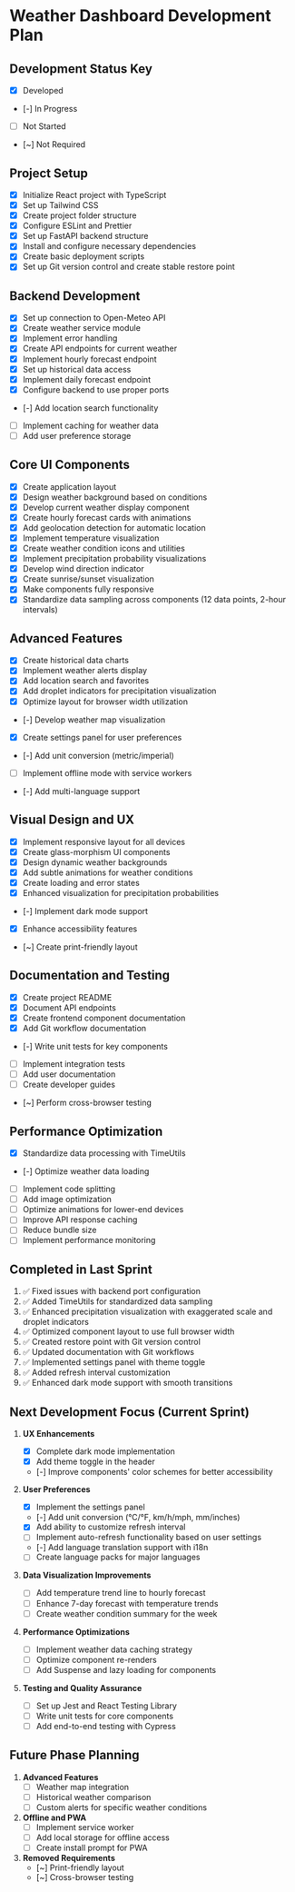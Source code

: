 # Weather Dashboard Development Plan

## Development Status Key

- [x] Developed
- [-] In Progress
- [ ] Not Started
- [~] Not Required

## Project Setup

- [x] Initialize React project with TypeScript
- [x] Set up Tailwind CSS
- [x] Create project folder structure
- [x] Configure ESLint and Prettier
- [x] Set up FastAPI backend structure
- [x] Install and configure necessary dependencies
- [x] Create basic deployment scripts
- [x] Set up Git version control and create stable restore point

## Backend Development

- [x] Set up connection to Open-Meteo API
- [x] Create weather service module
- [x] Implement error handling
- [x] Create API endpoints for current weather
- [x] Implement hourly forecast endpoint
- [x] Set up historical data access
- [x] Implement daily forecast endpoint
- [x] Configure backend to use proper ports
- [-] Add location search functionality
- [ ] Implement caching for weather data
- [ ] Add user preference storage

## Core UI Components

- [x] Create application layout
- [x] Design weather background based on conditions
- [x] Develop current weather display component
- [x] Create hourly forecast cards with animations
- [x] Add geolocation detection for automatic location
- [x] Implement temperature visualization
- [x] Create weather condition icons and utilities
- [x] Implement precipitation probability visualizations
- [x] Develop wind direction indicator
- [x] Create sunrise/sunset visualization
- [x] Make components fully responsive
- [x] Standardize data sampling across components (12 data points, 2-hour intervals)

## Advanced Features

- [x] Create historical data charts
- [x] Implement weather alerts display
- [x] Add location search and favorites
- [x] Add droplet indicators for precipitation visualization
- [x] Optimize layout for browser width utilization
- [-] Develop weather map visualization
- [x] Create settings panel for user preferences
- [-] Add unit conversion (metric/imperial)
- [ ] Implement offline mode with service workers
- [-] Add multi-language support

## Visual Design and UX

- [x] Implement responsive layout for all devices
- [x] Create glass-morphism UI components
- [x] Design dynamic weather backgrounds
- [x] Add subtle animations for weather conditions
- [x] Create loading and error states
- [x] Enhanced visualization for precipitation probabilities
- [-] Implement dark mode support
- [x] Enhance accessibility features
- [~] Create print-friendly layout

## Documentation and Testing

- [x] Create project README
- [x] Document API endpoints
- [x] Create frontend component documentation
- [x] Add Git workflow documentation
- [-] Write unit tests for key components
- [ ] Implement integration tests
- [ ] Add user documentation
- [ ] Create developer guides
- [~] Perform cross-browser testing

## Performance Optimization

- [x] Standardize data processing with TimeUtils
- [-] Optimize weather data loading
- [ ] Implement code splitting
- [ ] Add image optimization
- [ ] Optimize animations for lower-end devices
- [ ] Improve API response caching
- [ ] Reduce bundle size
- [ ] Implement performance monitoring

## Completed in Last Sprint

1. ✅ Fixed issues with backend port configuration
2. ✅ Added TimeUtils for standardized data sampling
3. ✅ Enhanced precipitation visualization with exaggerated scale and droplet indicators
4. ✅ Optimized component layout to use full browser width
5. ✅ Created restore point with Git version control
6. ✅ Updated documentation with Git workflows
7. ✅ Implemented settings panel with theme toggle
8. ✅ Added refresh interval customization
9. ✅ Enhanced dark mode support with smooth transitions

## Next Development Focus (Current Sprint)

1. **UX Enhancements**
   - [x] Complete dark mode implementation
   - [x] Add theme toggle in the header
   - [-] Improve components' color schemes for better accessibility

2. **User Preferences**
   - [x] Implement the settings panel
   - [-] Add unit conversion (°C/°F, km/h/mph, mm/inches)
   - [x] Add ability to customize refresh interval
   - [ ] Implement auto-refresh functionality based on user settings
   - [-] Add language translation support with i18n
   - [ ] Create language packs for major languages

3. **Data Visualization Improvements**
   - [ ] Add temperature trend line to hourly forecast
   - [ ] Enhance 7-day forecast with temperature trends
   - [ ] Create weather condition summary for the week

4. **Performance Optimizations**
   - [ ] Implement weather data caching strategy
   - [ ] Optimize component re-renders
   - [ ] Add Suspense and lazy loading for components

5. **Testing and Quality Assurance**
   - [ ] Set up Jest and React Testing Library
   - [ ] Write unit tests for core components
   - [ ] Add end-to-end testing with Cypress

## Future Phase Planning

1. **Advanced Features**
   - [ ] Weather map integration
   - [ ] Historical weather comparison
   - [ ] Custom alerts for specific weather conditions

2. **Offline and PWA**
   - [ ] Implement service worker
   - [ ] Add local storage for offline access
   - [ ] Create install prompt for PWA

3. **Removed Requirements**
   - [~] Print-friendly layout
   - [~] Cross-browser testing
